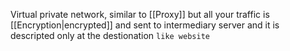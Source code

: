 Virtual private network, similar to [[Proxy]]
but all your traffic is [[Encryption|encrypted]] and sent to intermediary server
and it is descripted only at the destionation `like website`
